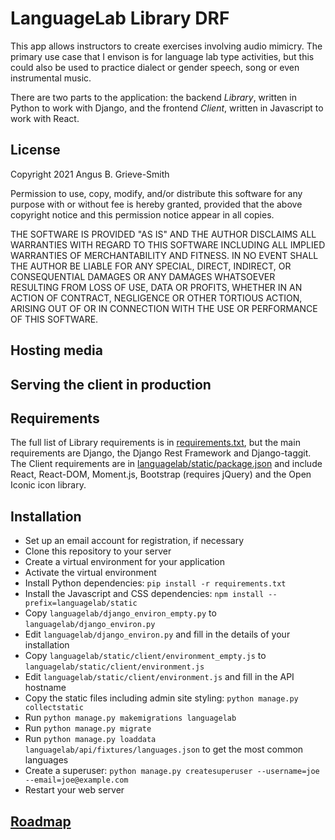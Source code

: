 # LanguageLab Library DRF

This app allows instructors to create exercises involving audio mimicry.  The
primary use case that I envison is for language lab type activities, but this
could also be used to practice dialect or gender speech, song or even
instrumental music.

There are two parts to the application: the backend *Library*, written in Python
to work with Django, and the frontend *Client*, written in Javascript to work
with React.

## License

Copyright 2021 Angus B. Grieve-Smith

Permission to use, copy, modify, and/or distribute this software for any purpose
with or without fee is hereby granted, provided that the above copyright notice
and this permission notice appear in all copies.

THE SOFTWARE IS PROVIDED "AS IS" AND THE AUTHOR DISCLAIMS ALL WARRANTIES WITH
REGARD TO THIS SOFTWARE INCLUDING ALL IMPLIED WARRANTIES OF MERCHANTABILITY AND
FITNESS. IN NO EVENT SHALL THE AUTHOR BE LIABLE FOR ANY SPECIAL, DIRECT,
INDIRECT, OR CONSEQUENTIAL DAMAGES OR ANY DAMAGES WHATSOEVER RESULTING FROM LOSS
OF USE, DATA OR PROFITS, WHETHER IN AN ACTION OF CONTRACT, NEGLIGENCE OR OTHER
TORTIOUS ACTION, ARISING OUT OF OR IN CONNECTION WITH THE USE OR PERFORMANCE OF
THIS SOFTWARE.

## Hosting media

## Serving the client in production

## Requirements

The full list of Library requirements is in [requirements.txt](requirements.txt),
but the main requirements are Django, the Django Rest Framework and
Django-taggit.  The Client requirements are in
[languagelab/static/package.json](/languagelab/static/package.json)
and include React, React-DOM, Moment.js, Bootstrap (requires jQuery) and the
Open Iconic icon library.

## Installation

* Set up an email account for registration, if necessary
* Clone this repository to your server
* Create a virtual environment for your application
* Activate the virtual environment
* Install Python dependencies: `pip install -r requirements.txt`
* Install the Javascript and CSS dependencies:
  `npm install --prefix=languagelab/static`
* Copy `languagelab/django_environ_empty.py` to `languagelab/django_environ.py`
* Edit `languagelab/django_environ.py` and fill in the details of your
  installation
* Copy `languagelab/static/client/environment_empty.js` to
  `languagelab/static/client/environment.js`
* Edit `languagelab/static/client/environment.js` and fill in the API hostname
* Copy the static files including admin site styling:
  `python manage.py collectstatic`
* Run `python manage.py makemigrations languagelab`
* Run `python manage.py migrate`
* Run `python manage.py loaddata languagelab/api/fixtures/languages.json` to get
  the most common languages
* Create a superuser:
  `python manage.py createsuperuser --username=joe --email=joe@example.com`
* Restart your web server

## [Roadmap](roadmap.md)
